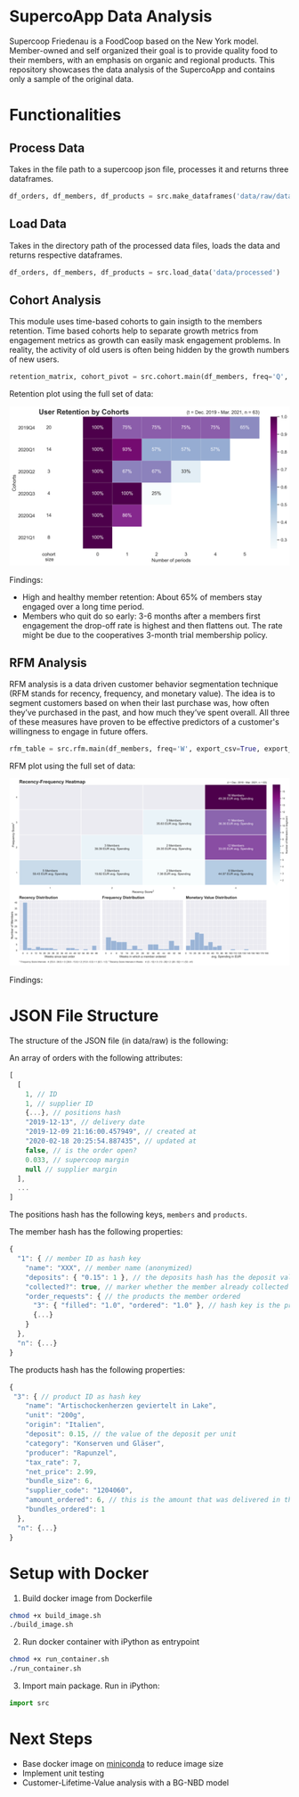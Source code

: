 # SupercoApp Data Analysis
Supercoop Friedenau is a FoodCoop based on the New York model. Member-owned and self organized their goal is to provide quality food to their members, with an emphasis on organic and regional products. This repository showcases the data analysis of the SupercoApp and contains only a sample of the original data.

# Functionalities

## Process Data
Takes in the file path to a supercoop json file, processes it and returns three dataframes.

```py
df_orders, df_members, df_products = src.make_dataframes('data/raw/dataexport-2021-06-01-sample.json')
```

## Load Data

Takes in the directory path of the processed data files, loads the data and returns respective dataframes.

```py
df_orders, df_members, df_products = src.load_data('data/processed')
```

## Cohort Analysis
This module uses time-based cohorts to gain insigth to the members retention. Time based cohorts help to separate growth metrics from engagement metrics as growth can easily mask engagement problems. In reality, the activity of old users is often being hidden by the growth numbers of new users.

```py
retention_matrix, cohort_pivot = src.cohort.main(df_members, freq='Q', export_plot=True)
```
Retention plot using the full set of data:

![Retention Matrix](./figures/20210611_Q_retention_matrix_full.png)

Findings:
- High and healthy member retention: About 65% of members stay engaged over a long time period.
- Members who quit do so early: 3-6 months after a members first engagement the drop-off rate is highest and then flattens out. The rate might be due to the cooperatives 3-month trial membership policy.

## RFM Analysis

RFM analysis is a data driven customer behavior segmentation technique (RFM stands for recency, frequency, and monetary value). The idea is to segment customers based on when their last purchase was, how often they’ve purchased in the past, and how much they’ve spent overall. All three of these measures have proven to be effective predictors of a customer's willingness to engage in future offers.

```py
rfm_table = src.rfm.main(df_members, freq='W', export_csv=True, export_plot=True)
```
RFM plot using the full set of data:

![RFM Segments](https://github.com/AlexanderTheGreatAgain/supercoapp-data-analysis-public/blob/master/figures/20210611_W_rfm_heatmap_full.png)

Findings:


# JSON File Structure

The structure of the JSON file (in data/raw) is the following:

An array of orders with the following attributes:
```js
[
  [
    1, // ID
    1, // supplier ID
    {...}, // positions hash
    "2019-12-13", // delivery date
    "2019-12-09 21:16:00.457949", // created at
    "2020-02-18 20:25:54.887435", // updated at
    false, // is the order open?
    0.033, // supercoop margin
    null // supplier margin
  ],
  ...
]
```

The positions hash has the following keys, `members` and `products`.

The member hash has the following properties:
```js
{
  "1": { // member ID as hash key
    "name": "XXX", // member name (anonymized)
    "deposits": { "0.15": 1 }, // the deposits hash has the deposit value in cents as key and the amount a value
    "collected?": true, // marker whether the member already collected his/her products
    "order_requests": { // the products the member ordered
      "3": { "filled": "1.0", "ordered": "1.0" }, // hash key is the product ID, ordered amount is the amount the member wanted to have, filled amount is the amount the member got in the end
      {...}
    }
  },
  "n": {...}
}
```

The products hash has the following properties:
```js
{
 "3": { // product ID as hash key
    "name": "Artischockenherzen geviertelt in Lake",
    "unit": "200g",
    "origin": "Italien",
    "deposit": 0.15, // the value of the deposit per unit
    "category": "Konserven und Gläser",
    "producer": "Rapunzel",
    "tax_rate": 7,
    "net_price": 2.99,
    "bundle_size": 6,
    "supplier_code": "1204060",
    "amount_ordered": 6, // this is the amount that was delivered in the end
    "bundles_ordered": 1
  },
  "n": {...}
}
```

# Setup with Docker
1. Build docker image from Dockerfile
```sh
chmod +x build_image.sh 
./build_image.sh
```
2. Run docker container with iPython as entrypoint
```sh
chmod +x run_container.sh 
./run_container.sh
```
3. Import main package. Run in iPython: 
```python
import src
```

# Next Steps

* Base docker image on [miniconda](https://docs.conda.io/en/latest/miniconda.html) to reduce image size
* Implement unit testing
* Customer-Lifetime-Value analysis with a BG-NBD model
